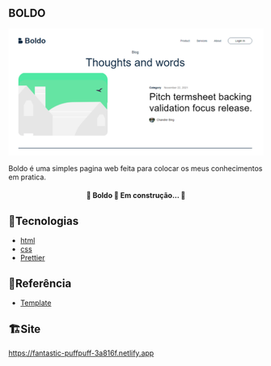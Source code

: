 
## BOLDO
![demo](https://raw.githubusercontent.com/Rinpiki/Pagina-Boldo/master/img/Demo.png)

Boldo é uma simples pagina web feita para colocar os meus conhecimentos em pratica.
<h4 align="center"> 
	🚧  Boldo 🚀 Em construção...  🚧
</h4>

## 🔧Tecnologias
- [html](https://developer.mozilla.org/pt-BR/docs/Web/HTML)
- [css](https://developer.mozilla.org/pt-BR/docs/Web/CSS)
- [Prettier](https://prettier.io/)
## 🔗Referência

 - [Template](https://www.figma.com/file/Rx7dQHwtc6hQuvOuysOFWy/Boldo---Edgar-Allan)
 
 ## 🏗️Site 
 https://fantastic-puffpuff-3a816f.netlify.app
